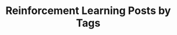 ---
layout: archive
permalink: /reinforcement-learning/
title: "Reinforcement Learning Posts by Tags"
author_profile: true
header:
	image: "/images/wallpaper.JPG"
	
---